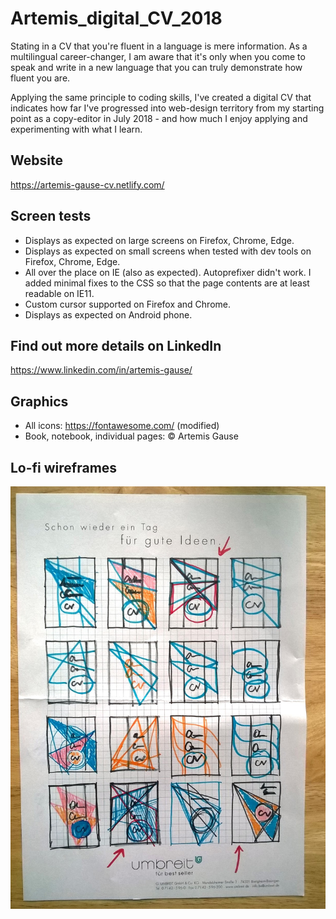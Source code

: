 # Artemis_digital_CV_2018
Stating in a CV that you're fluent in a language is mere information. As a multilingual career-changer, I am aware that it's only when you come to speak and write in a new language that you can truly demonstrate how fluent you are. 

Applying the same principle to coding skills, I've created a digital CV that indicates how far I've progressed into web-design territory from my starting point as a copy-editor in July 2018 - and how much I enjoy applying and experimenting with what I learn.

## Website
https://artemis-gause-cv.netlify.com/

## Screen tests
* Displays as expected on large screens on Firefox, Chrome, Edge.
* Displays as expected on small screens when tested with dev tools on Firefox, Chrome, Edge.
* All over the place on IE (also as expected). Autoprefixer didn't work. I added minimal fixes to the CSS so that the page contents are at least readable on IE11.
* Custom cursor supported on Firefox and Chrome.
* Displays as expected on Android phone.

## Find out more details on LinkedIn
https://www.linkedin.com/in/artemis-gause/

## Graphics
* All icons: https://fontawesome.com/  (modified)
* Book, notebook, individual pages: © Artemis Gause

## Lo-fi wireframes
![wireframes](https://github.com/MissArray/Artemis_digital_CV_2018/blob/master/Lo-fi_wireframes.jpg)


